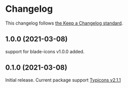 # Changelog

This changelog follows [the Keep a Changelog standard](https://keepachangelog.com).

## 1.0.0 (2021-03-08)

support for blade-icons v1.0.0 added.

## 0.1.0 (2021-03-08)

Initial release.
Current package support [Typicons v2.1.1](https://github.com/stephenhutchings/typicons.font/releases/tag/v2.1.1)
